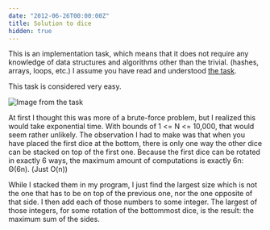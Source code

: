 ```yaml
---
date: "2012-06-26T00:00:00Z"
title: Solution to dice
hidden: true
---
```


This is an implementation task, which means that it does not require any
knowledge of data structures and algorithms other than the trivial. (hashes,
arrays, loops, etc.) I assume you have read and understood [the
task](https://www.evernote.com/shard/s30/sh/a249c078-2cff-440d-af2e-af0de21d8d71/5f5c9150efffa0dc627c8b9bbff0ba54).

This task is considered very easy.

![Image from the task](/static/images/ioi/dice-task.png)

At first I thought this was more of a brute-force problem, but I realized this
would take exponential time. With bounds of 1 <= N <= 10,000, that would seem
rather unlikely. The observation I had to make was that when you have placed
the first dice at the bottom, there is only one way the other dice can be
stacked on top of the first one. Because the first dice can be rotated in
exactly 6 ways, the maximum amount of computations is exactly 6n: Θ(6n). (Just
O(n))

While I stacked them in my program, I just find the largest size which is
not the one that has to be on top of the previous one, nor the one opposite of
that side. I then add each of those numbers to some integer. The largest of those integers,
for some rotation of the bottommost dice, is the result: the maximum sum of the
sides.
